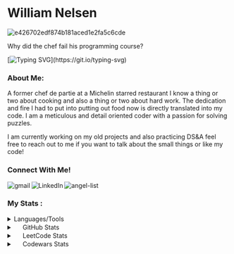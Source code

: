 <h1>William Nelsen</h1>

![e426702edf874b181aced1e2fa5c6cde](https://user-images.githubusercontent.com/34351210/205992742-fff3ea85-e639-4abd-bf2e-90220aba2451.gif)

<p>Why did the chef fail his programming course?</p>
 
[![Typing SVG](https://readme-typing-svg.demolab.com/?lines=He+wrote+too+much+spaghetti+code...)](https://git.io/typing-svg)
  
### About Me: 
 
 <p>A former chef de partie at a Michelin starred restaurant I know a thing or two about cooking and also a thing or two about hard work. The dedication and fire I had to put into putting out food now is directly translated into my code. I am a meticulous and detail oriented coder with a passion for solving puzzles.</p>
 
 <p>I am currently working on my old projects and also practicing DS&A feel free to reach out to me if you want to talk about the small things or like my code!</p>
 
 ### Connect With Me!
[<img align="left" alt="gmail" src="https://img.shields.io/badge/Gmail-D14836?style=for-the-badge&logo=gmail&logoColor=white" />](mailto:wnelsen9@gmail.com) [<img align="left" alt="LinkedIn" src="https://img.shields.io/badge/LinkedIn-0077B5?style=for-the-badge&logo=linkedin&logoColor=white" />](https://www.linkedin.com/in/william-nelsen-571157244/) [<img align="left" alt="angel-list" src="https://img.shields.io/badge/AngelList-000000?style=for-the-badge&logo=AngelList&logoColor=white" />](https://angel.co/u/william-nelsen)
<br>

### My Stats :

<details>
 <summary>Languages/Tools</summary>
  <img align="center" alt="William's Languages/Tools" src="https://skillicons.dev/icons?i=react,js,python,redux,postgres,ruby,rails,nodejs,mongodb,express,aws,git,linux,html,css,vscode,regex,mysql"/>
</details>
 
 <details>
<summary><span><img src="https://user-images.githubusercontent.com/34351210/205989480-e7782fda-ff52-411a-9128-45d32d04fd87.svg" width="16px" height="16px"/></span> GitHub Stats </summary>
  <img align="center" alt="William's GitHub Stats" src="https://github-readme-stats.vercel.app/api?username=nelsenW&show_icons=true&theme=dracula" />
  <img align="center" alt="William's GitHub Streak" src="http://github-readme-streak-stats.herokuapp.com?user=nelsenW&theme=dark&background=000000" />
</details>
 
<details>
 <summary><span><img src="https://user-images.githubusercontent.com/34351210/205989223-32f40593-805f-4300-9747-8d643f7fa27b.svg" width="16px" height="16px"/></span> LeetCode Stats</summary>
  <img align="center" alt="William's LeetCode Stats" src="https://leetcard.jacoblin.cool/wnelsen9" />
</details>
 
<details>
 <summary><span><img src="https://user-images.githubusercontent.com/34351210/205989846-cc27cd6c-01de-4a9a-a1d1-19436cabda8d.svg" width="16px" height="16px"/></span> Codewars Stats</summary>
  <img align="center" alt="William's Codewars Stats" src="https://www.codewars.com/users/Apolly0n/badges/large" />
</details>


 


